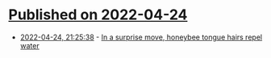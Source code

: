 # [Published on 2022-04-24](index.md)

* [2022-04-24, 21:25:38](https://news.ycombinator.com/item?id=31148495) - [In a surprise move, honeybee tongue hairs repel water](https://www.acs.org/content/acs/en/pressroom/newsreleases/2022/march/in-a-surprise-move-honeybee-tongue-hairs-repel-water.html)
